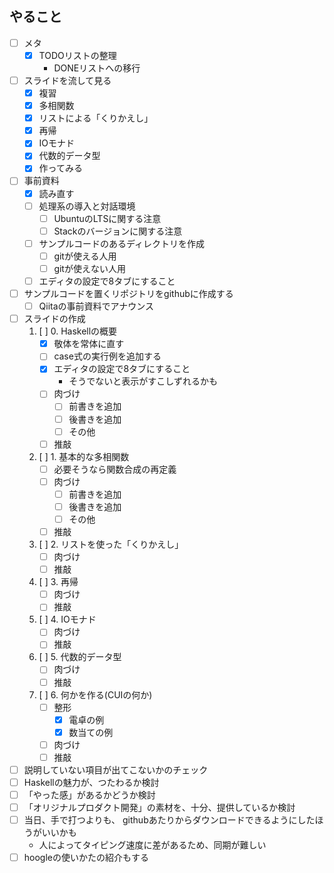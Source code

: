 やること
--------

* [ ] メタ
	+ [x] TODOリストの整理
		- DONEリストへの移行
* [ ] スライドを流して見る
	+ [x] 複習
	+ [x] 多相関数
	+ [x] リストによる「くりかえし」
	+ [x] 再帰
	+ [x] IOモナド
	+ [x] 代数的データ型
	+ [x] 作ってみる
* [ ] 事前資料
	+ [x] 読み直す
	+ [ ] 処理系の導入と対話環境
		- [ ] UbuntuのLTSに関する注意
		- [ ] Stackのバージョンに関する注意
	+ [ ] サンプルコードのあるディレクトリを作成
		- [ ] gitが使える人用
		- [ ] gitが使えない人用
	+ [ ] エディタの設定で8タブにすること
* [ ] サンプルコードを置くリポジトリをgithubに作成する
	+ [ ] Qiitaの事前資料でアナウンス
* [ ] スライドの作成
	1. [ ] 0. Haskellの概要
		- [x] 敬体を常体に直す
		- [ ] case式の実行例を追加する
		- [x] エディタの設定で8タブにすること
			* そうでないと表示がすこしずれるかも
		- [ ] 肉づけ
			* [ ] 前書きを追加
			* [ ] 後書きを追加
			* [ ] その他
		- [ ] 推敲
	2. [ ] 1. 基本的な多相関数
		- [ ] 必要そうなら関数合成の再定義
		- [ ] 肉づけ
			* [ ] 前書きを追加
			* [ ] 後書きを追加
			* [ ] その他
		- [ ] 推敲
	3. [ ] 2. リストを使った「くりかえし」
		- [ ] 肉づけ
		- [ ] 推敲
	4. [ ] 3. 再帰
		- [ ] 肉づけ
		- [ ] 推敲
	5. [ ] 4. IOモナド
		- [ ] 肉づけ
		- [ ] 推敲
	6. [ ] 5. 代数的データ型
		- [ ] 肉づけ
		- [ ] 推敲
	7. [ ] 6. 何かを作る(CUIの何か)
		- [ ] 整形
			* [x] 電卓の例
			* [x] 数当ての例
		- [ ] 肉づけ
		- [ ] 推敲
* [ ] 説明していない項目が出てこないかのチェック
* [ ] Haskellの魅力が、つたわるか検討
* [ ] 「やった感」があるかどうか検討
* [ ] 「オリジナルプロダクト開発」の素材を、十分、提供しているか検討
* [ ] 当日、手で打つよりも、
	githubあたりからダウンロードできるようにしたほうがいいかも
	+ 人によってタイピング速度に差があるため、同期が難しい
* [ ] hoogleの使いかたの紹介もする

